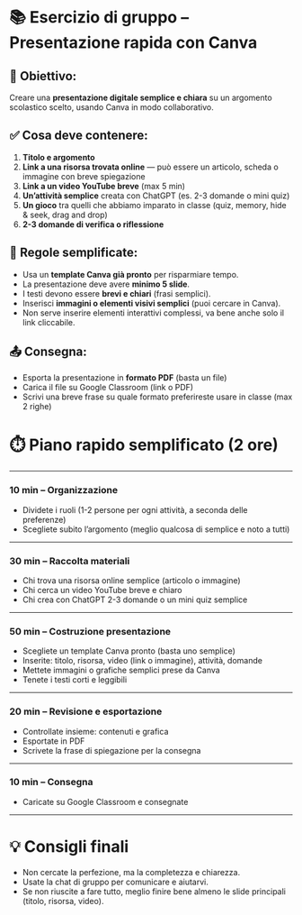 
# 📚 Esercizio di gruppo – Presentazione rapida con Canva

## 🎯 Obiettivo:

Creare una **presentazione digitale semplice e chiara** su un argomento scolastico scelto, usando Canva in modo collaborativo.

## ✅ Cosa deve contenere:

1. **Titolo e argomento** 
2. **Link a una risorsa trovata online** — può essere un articolo, scheda o immagine con breve spiegazione
3. **Link a un video YouTube breve** (max 5 min)
4. **Un’attività semplice** creata con ChatGPT (es. 2-3 domande o mini quiz)
5. **Un gioco** tra quelli che abbiamo imparato in classe (quiz, memory,  hide & seek, drag and drop)
6. **2-3 domande di verifica o riflessione**

## 📌 Regole semplificate:

- Usa un **template Canva già pronto** per risparmiare tempo.
- La presentazione deve avere **minimo 5 slide**.
- I testi devono essere **brevi e chiari** (frasi semplici).
- Inserisci **immagini o elementi visivi semplici** (puoi cercare in Canva).
- Non serve inserire elementi interattivi complessi, va bene anche solo il link cliccabile.

## 📤 Consegna:

- Esporta la presentazione in **formato PDF** (basta un file)
- Carica il file su Google Classroom (link o PDF)
- Scrivi una breve frase su quale formato preferireste usare in classe (max 2 righe)


# ⏱️ Piano rapido semplificato (2 ore)

---

### **10 min – Organizzazione**

- Dividete i ruoli (1-2 persone per ogni attività, a seconda delle preferenze)
- Scegliete subito l’argomento (meglio qualcosa di semplice e noto a tutti)

---

### **30 min – Raccolta materiali**

- Chi trova una risorsa online semplice (articolo o immagine)
- Chi cerca un video YouTube breve e chiaro
- Chi crea con ChatGPT 2-3 domande o un mini quiz semplice

---

### **50 min – Costruzione presentazione**

- Scegliete un template Canva pronto (basta uno semplice)
- Inserite: titolo, risorsa, video (link o immagine), attività, domande
- Mettete immagini o grafiche semplici prese da Canva
- Tenete i testi corti e leggibili

---

### **20 min – Revisione e esportazione**

- Controllate insieme: contenuti e grafica
- Esportate in PDF
- Scrivete la frase di spiegazione per la consegna

---

### **10 min – Consegna**

- Caricate su Google Classroom e consegnate

---

# 💡 **Consigli finali**

- Non cercate la perfezione, ma la completezza e chiarezza.
- Usate la chat di gruppo per comunicare e aiutarvi.
- Se non riuscite a fare tutto, meglio finire bene almeno le slide principali (titolo, risorsa, video).
